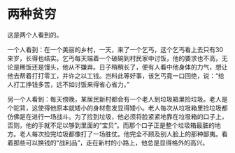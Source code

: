 # 两种贫穷

这是两个人看到的。 

一个人看到：在一个美丽的乡村，一天，来了一个乞丐，这个乞丐看上去只有30来岁，长得也结实。乞丐每天端着一个破碗到村民家中讨饭，他的要求也不高，无论是稀饭还是馒头，他从不嫌弃。日子稍稍长了，便有人看中他身体的力气，想让他去帮着打打零工，并许之以工钱。岂料此等好事，该乞丐竟一口回绝，说：“给人打工挣钱多苦，远不如讨饭来得省心省力。” 

另一个人看到：每天傍晚，某居民新村都会有一个老人到垃圾箱里捡垃圾。老人是个驼背，这使得他原本就矮小的身材愈发显得矮小。老人每次从垃圾箱里捡垃圾都仿佛是在进行一场战斗。为了捡到垃圾，他必须将脸紧紧地靠在垃圾箱的口子上，否则，他的手就不足以够到里面的“宝贝”。而那个口子正是整个垃圾箱最脏的地方。老人每次捡完垃圾都像打了一场胜仗。他完全不顾及别人脸上的那种鄙夷。看着那些可以换钱的“战利品”，走在新村的小路上，他总是显得格外的高兴。
 